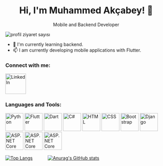 <h1 align="center">Hi, I'm Muhammed Akçabey! 👋</h1>

<p align="center">Mobile and Backend Developer</p>

<p align="left">
  <img src="https://komarev.com/ghpvc/?username=muhammedakcabey" alt="profil ziyaret sayısı" />
</p>

- 🌱 I'm currently learning backend.
- 📫 I am currently developing mobile applications with Flutter.

### Connect with me:

  <a href="https://www.linkedin.com/in/muhammed-akcabey">
    <img src="https://img.icons8.com/color/48/000000/linkedin.png" alt="LinkedIn" width="64" height="64"/>
  </a>

### Languages and Tools:
<p align="left">
  <img src="https://img.icons8.com/color/48/000000/python.png" alt="Python" width="56" height="56"/>
  <img src="https://img.icons8.com/color/48/000000/flutter.png" alt="Flutter" width="56" height="56"/>
  <img src="https://img.icons8.com/color/48/000000/dart.png" alt="Dart" width="56" height="56"/>
  <img src="https://img.icons8.com/color/48/000000/c-sharp-logo.png" alt="C#" width="56" height="56"/>
  <img src="https://img.icons8.com/color/48/000000/html-5.png" alt="HTML" width="56" height="56"/>
  <img src="https://img.icons8.com/color/48/000000/css3.png" alt="CSS" width="56" height="56"/>
  <img src="https://img.icons8.com/color/48/000000/bootstrap.png" alt="Bootstrap" width="56" height="56"/>
  <img src="https://img.icons8.com/color/48/000000/django.png" alt="Django" width="56" height="56"/>
  <img src="https://img.icons8.com/color/48/000000/asp.png" alt="ASP.NET Core" width="56" height="56"/>
  <img src="https://img.icons8.com/color/48/000000/firebase.png" alt="ASP.NET Core" width="56" height="56"/>
  <img src="https://img.icons8.com/color/48/000000/sql.png" alt="ASP.NET Core" width="56" height="56"/>
</p>


[![Top Langs](https://github-readme-stats.vercel.app/api/top-langs/?username=mhmmdakcby&layout=donut)](https://github.com/anuraghazra/github-readme-stats)
&nbsp;&nbsp;&nbsp;&nbsp;&nbsp;&nbsp;&nbsp;&nbsp;&nbsp;&nbsp;
[![Anurag's GitHub stats](https://github-readme-stats.vercel.app/api?username=mhmmdakcby)](https://github.com/anuraghazra/github-readme-stats)






